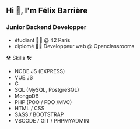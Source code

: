 ## Hi 👋, I'm Félix Barrière

### Junior Backend Developper


*	étudiant 🧑‍🎓 @ 42 Paris
*	diplomé 👨‍🎓 Developpeur web @ Openclassrooms


🛠 Skills 🛠
*	NODE.JS (EXPRESS)
*	VUE.JS
*	C
*	SQL (MySQL, PostgreSQL)
*	MongoDB
*	PHP (POO / PDO /MVC)
*	HTML / CSS
*	SASS / BOOTSTRAP
*	VSCODE / GIT / PHPMYADMIN


